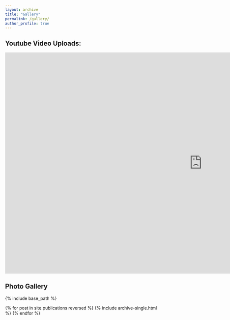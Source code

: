 ```yaml
---
layout: archive
title: "Gallery"
permalink: /gallery/
author_profile: true
---
```


## Youtube Video Uploads:

<iframe width="1280" height="720" src="https://www.youtube.com/embed/ZkSexFlloSM" frameborder="0" allow="accelerometer; autoplay; encrypted-media; gyroscope; picture-in-picture" allowfullscreen></iframe>

## Photo Gallery


{% include base_path %}

{% for post in site.publications reversed %}
  {% include archive-single.html %}
{% endfor %}
